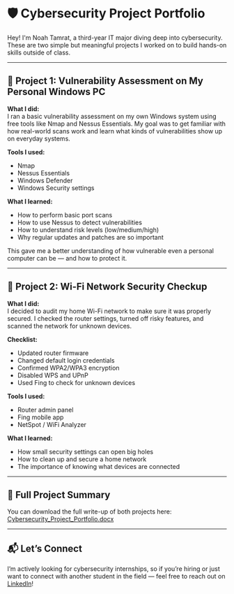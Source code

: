 
# 🛡️ Cybersecurity Project Portfolio

Hey! I'm Noah Tamrat, a third-year IT major diving deep into cybersecurity. These are two simple but meaningful projects I worked on to build hands-on skills outside of class.

---

## 🔐 Project 1: Vulnerability Assessment on My Personal Windows PC

**What I did:**  
I ran a basic vulnerability assessment on my own Windows system using free tools like Nmap and Nessus Essentials. My goal was to get familiar with how real-world scans work and learn what kinds of vulnerabilities show up on everyday systems.

**Tools I used:**  
- Nmap  
- Nessus Essentials  
- Windows Defender  
- Windows Security settings  

**What I learned:**  
- How to perform basic port scans  
- How to use Nessus to detect vulnerabilities  
- How to understand risk levels (low/medium/high)  
- Why regular updates and patches are so important  

This gave me a better understanding of how vulnerable even a personal computer can be — and how to protect it.

---

## 🔎 Project 2: Wi-Fi Network Security Checkup

**What I did:**  
I decided to audit my home Wi-Fi network to make sure it was properly secured. I checked the router settings, turned off risky features, and scanned the network for unknown devices.

**Checklist:**  
- Updated router firmware  
- Changed default login credentials  
- Confirmed WPA2/WPA3 encryption  
- Disabled WPS and UPnP  
- Used Fing to check for unknown devices  

**Tools I used:**  
- Router admin panel  
- Fing mobile app  
- NetSpot / WiFi Analyzer  

**What I learned:**  
- How small security settings can open big holes  
- How to clean up and secure a home network  
- The importance of knowing what devices are connected  

---

## 📄 Full Project Summary

You can download the full write-up of both projects here:  
[Cybersecurity_Project_Portfolio.docx](./Cybersecurity_Project_Portfolio.docx)

---

## 📬 Let’s Connect

I’m actively looking for cybersecurity internships, so if you’re hiring or just want to connect with another student in the field — feel free to reach out on [LinkedIn](https://www.linkedin.com)!
